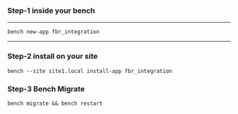 ### Step-1 inside your bench
---
```
bench new-app fbr_integration
```
---

### Step-2 install on your site
```
bench --site site1.local install-app fbr_integration
```
### Step-3 Bench Migrate
```
bench migrate && bench restart
```
